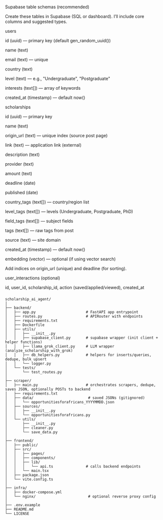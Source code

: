 ###
Supabase table schemas (recommended)

Create these tables in Supabase (SQL or dashboard). I’ll include core columns and suggested types.

users

id (uuid) — primary key (default gen_random_uuid())

name (text)

email (text) — unique

country (text)

level (text) — e.g., "Undergraduate", "Postgraduate"

interests (text[]) — array of keywords

created_at (timestamp) — default now()

scholarships

id (uuid) — primary key

name (text)

origin_url (text) — unique index (source post page)

link (text) — application link (external)

description (text)

provider (text)

amount (text)

deadline (date)

published (date)

country_tags (text[]) — country/region list

level_tags (text[]) — levels (Undergraduate, Postgraduate, PhD)

field_tags (text[]) — subject fields

tags (text[]) — raw tags from post

source (text) — site domain

created_at (timestamp) — default now()

embedding (vector) — optional (if using vector search)

Add indices on origin_url (unique) and deadline (for sorting).

user_interactions (optional)

id, user_id, scholarship_id, action (saved/applied/viewed), created_at

###

```
scholarship_ai_agent/
│
├── backend/
│   ├── app.py                       # FastAPI app entrypoint
│   ├── routes.py                    # APIRouter with endpoints
│   ├── requirements.txt
│   ├── Dockerfile
│   ├── utils/
│   │   ├── __init__.py
│   │   ├── supabase_client.py       # supabase wrapper (init client + helper functions)
│   │   ├── llama_grok_client.py     # LLM wrapper (analyze_scholarship_with_grok)
│   │   ├── db_helpers.py            # helpers for inserts/queries, dedupe, bulk upsert
│   │   └── logger.py
│   └── tests/
│       └── test_routes.py
│
├── scraper/
│   ├── main.py                      # orchestrates scrapers, dedupe, saves JSON, optionally POSTs to backend
│   ├── requirements.txt
│   ├── data/                         # saved JSONs (gitignored)
│   │   └── opportunitiesforafricans_YYYYMMDD.json
│   ├── sources/
│   │   ├── __init__.py
│   │   └── opportunitiesforafricans.py
│   └── utils/
│       ├── __init__.py
│       ├── cleaner.py
│       └── save_data.py
│
├── frontend/
│   ├── public/
│   ├── src/
│   │   ├── pages/
│   │   ├── components/
│   │   ├── lib/
│   │   │   └── api.ts               # calls backend endpoints
│   │   └── main.tsx
│   ├── package.json
│   └── vite.config.ts
│
├── infra/
│   ├── docker-compose.yml
│   └── nginx/                        # optional reverse proxy config
│
├── .env.example
├── README.md
└── LICENSE

```